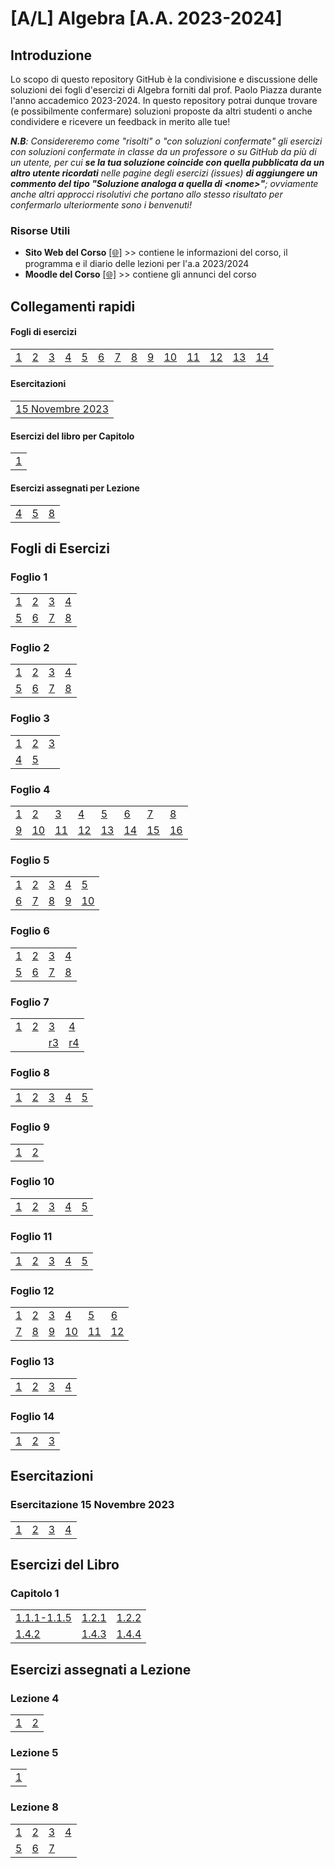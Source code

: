 # [A/L] Algebra [A.A. 2023-2024]

## Introduzione

Lo scopo di questo repository GitHub è la condivisione e discussione delle soluzioni dei fogli d'esercizi di Algebra forniti dal prof. Paolo Piazza durante l'anno accademico 2023-2024. In questo repository potrai dunque trovare (e possibilmente confermare) soluzioni proposte da altri studenti o anche condividere e ricevere un feedback in merito alle tue!

_**N.B**: Considereremo come "risolti" o "con soluzioni confermate" gli esercizi con soluzioni confermate in classe da un professore o su GitHub da più di un utente, per cui **se la tua soluzione coincide con quella pubblicata da un altro utente ricordati** nelle pagine degli esercizi (issues) **di aggiungere un commento del tipo "Soluzione analoga a quella di \<nome\>"**; ovviamente anche altri approcci risolutivi che portano allo stesso risultato per confermarlo ulteriormente sono i benvenuti!_

### Risorse Utili
- **Sito Web del Corso** [[🌐]](https://www1.mat.uniroma1.it/people/piazza/alg-info-23-24.htm) >> contiene le informazioni del corso, il programma e il diario delle lezioni per l'a.a 2023/2024
- **Moodle del Corso** [[🌐]](https://elearning.uniroma1.it/course/view.php?id=17234) >> contiene gli annunci del corso

## Collegamenti rapidi

#### Fogli di esercizi

|    |    |    |    |    |    |    |    |    |    |    |    |    |    |
|----|----|----|----|----|----|----|----|----|----|----|----|----|----|
| [1](#foglio-1) | [2](#foglio-2) | [3](#foglio-3) | [4](#foglio-4) | [5](#foglio-5) | [6](#foglio-6) | [7](#foglio-7) | [8](#foglio-8) | [9](#foglio-9) | [10](#foglio-10) | [11](#foglio-11) | [12](#foglio-12) | [13](#foglio-13) | [14](#foglio-14) |

#### Esercitazioni
|    |
|----|
| [15 Novembre 2023](#esercitazione-15-novembre-2023)  |

#### Esercizi del libro per Capitolo

|    |   
|----|
| [1](#capitolo-1)|

#### Esercizi assegnati per Lezione
|    |    |    |    
|----|----|----|
| [4](#lezione-4)|[5](#lezione-5) | [8](#lezione-8)|

## Fogli di Esercizi

### Foglio 1
|    |    |    |    |              
|----|----|----|----|             
| [1](../../issues/01)  | [2](../../issues/02)  | [3](../../issues/03)  | [4](../../issues/04)  |       
| [5](../../issues/05)  | [6](../../issues/06)  | [7](../../issues/07)  | [8](../../issues/08)  |
### Foglio 2
|    |    |    |    |    
|----|----|----|----|
| [1](../../issues/19)  | [2](../../issues/20)  | [3](../../issues/21)  | [4](../../issues/22)  |
| [5](../../issues/23)  | [6](../../issues/24)  | [7](../../issues/25)  | [8](../../issues/26)  |
### Foglio 3
|    |    |    |   
|----|----|----|
| [1](../../issues/34)  | [2](../../issues/35)  | [3](../../issues/36)  |
| [4](../../issues/37)  | [5](../../issues/38)  | | 
### Foglio 4
|    |    |    |    |    |    |    |    |     
|----|----|----|----|----|----|----|----|
| [1](../../issues/39)  | [2](../../issues/40)  | [3](../../issues/41)  | [4](../../issues/42)  | [5](../../issues/43)  | [6](../../issues/44)  | [7](../../issues/45)  | [8](../../issues/46)  |
| [9](../../issues/47)  | [10](../../issues/48)  | [11](../../issues/49)  | [12](../../issues/50)  | [13](../../issues/51)  | [14](../../issues/52)  | [15](../../issues/53)  | [16](../../issues/54)  |
### Foglio 5
|    |    |    |    |    |       
|----|----|----|----|----|
| [1](../../issues/55)  | [2](../../issues/56)  | [3](../../issues/57)  | [4](../../issues/58)  | [5](../../issues/59)  |
| [6](../../issues/60)  | [7](../../issues/61)  | [8](../../issues/62)  | [9](../../issues/63)  | [10](../../issues/64)  |
### Foglio 6
|    |    |    |    |    
|----|----|----|----|
| [1](../../issues/65)  | [2](../../issues/66)  | [3](../../issues/67)  | [4](../../issues/68)  |
| [5](../../issues/69)  | [6](../../issues/70)  | [7](../../issues/71)  | [8](../../issues/72)  |
### Foglio 7
|    |    |    |    |    
|----|----|----|----|
| [1](../../issues/73)  | [2](../../issues/74)  | [3](../../issues/75)  | [4](../../issues/76)  |
|   |  | [r3](../../issues/77)  | [r4](../../issues/77)  |
### Foglio 8
|    |    |    |    |    |       
|----|----|----|----|----|
| [1](../../issues/83)  | [2](../../issues/84)  | [3](../../issues/85)  | [4](../../issues/86)  | [5](../../issues/87)  |
### Foglio 9
|    |    |   
|----|----|
| [1](../../issues/88) | [2](../../issues/89) |
### Foglio 10
|    |    |    |    |    |       
|----|----|----|----|----|
| [1](../../issues/90)  | [2](../../issues/91)  | [3](../../issues/92)  | [4](../../issues/93)  | [5](../../issues/94)  |
### Foglio 11
|    |    |    |    |    |       
|----|----|----|----|----|
| [1](../../issues/95)  | [2](../../issues/96)  | [3](../../issues/97)  | [4](../../issues/98)  | [5](../../issues/99)  |
### Foglio 12
|    |    |    |    |    |    |      
|----|----|----|----|----|----|
| [1](../../issues/100)  | [2](../../issues/101)  | [3](../../issues/102)  | [4](../../issues/103)  | [5](../../issues/104)  | [6](../../issues/105)  |
| [7](../../issues/106)  | [8](../../issues/107)  | [9](../../issues/108)  | [10](../../issues/109)  | [11](../../issues/110)  | [12](../../issues/111)  |
### Foglio 13
|    |    |    |    |         
|----|----|----|----|
| [1](../../issues/112)  | [2](../../issues/113)  | [3](../../issues/114)  | [4](../../issues/115)  | 
### Foglio 14
|    |    |    |     
|----|----|----|
| [1](../../issues/116)  | [2](../../issues/117)  | [3](../../issues/118)  |


## Esercitazioni
### Esercitazione 15 Novembre 2023
|    |    |    |    |    
|----|----|----|----|
| [1](../../issues/79)  | [2](../../issues/80)  | [3](../../issues/81)  | [4](../../issues/82)  |

## Esercizi del Libro
### Capitolo 1

|    |    |    | 
|----|----|----|
|[1.1.1-1.1.5](../../issues/09) |[1.2.1](../../issues/10) | [1.2.2](../../issues/11) |
| [1.4.2](../../issues/12) |[1.4.3](../../issues/13) |[1.4.4](../../issues/14) |

## Esercizi assegnati a Lezione
### Lezione 4
|    |    |   
|----|----|
| [1](../../issues/16) | [2](../../issues/17) | 
### Lezione 5
|    |   
|----|
| [1](../../issues/18)| 
### Lezione 8
|    |    |    |    |    
|----|----|----|----|
| [1](../../issues/27)  | [2](../../issues/28)  | [3](../../issues/29)  | [4](../../issues/30)  |
| [5](../../issues/31)  | [6](../../issues/32)  | [7](../../issues/33)  |  |

